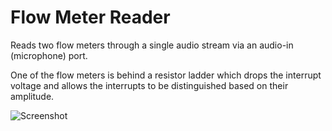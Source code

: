# Flow Meter Reader

Reads two flow meters through a single audio stream via an audio-in (microphone) port.

One of the flow meters is behind a resistor ladder which drops the interrupt voltage and
allows the interrupts to be distinguished based on their amplitude.

![Screenshot](http://s3.awesomebox.net/Flow%20Meter%20Reader/flow-meter-reader.png)